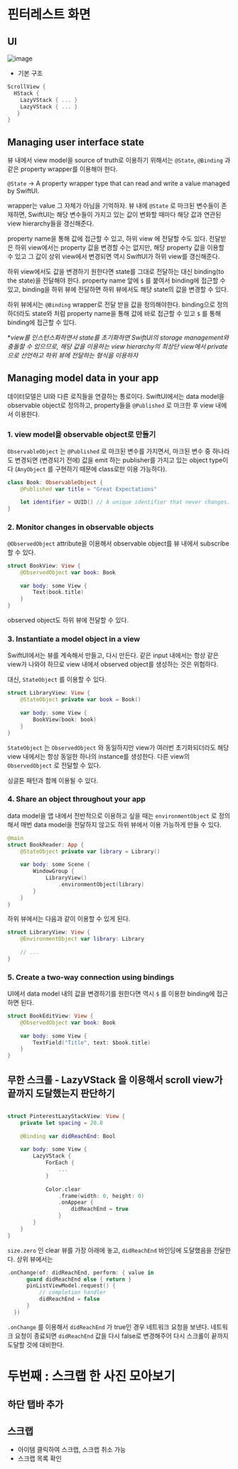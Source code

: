 # 핀터레스트 화면
## UI

![image](https://user-images.githubusercontent.com/60654009/217516073-f3d497a2-443a-48aa-a66d-ef5d589a060b.png)
- 기본 구조 
```swift
ScrollView {
  HStack {
    LazyVStack { ... }
    LazyVStack { ... }
   }
}
```
## Managing user interface state

뷰 내에서 view model을 source of truth로 이용하기 위해서는 `@State`, `@Binding` 과 같은 property wrapper를 이용해야 한다. 

`@State` → A property wrapper type that can read and write a value managed by SwiftUI.

wrapper는 value 그 자체가 아님을 기억하자. 뷰 내에 `@State` 로 마크된 변수들이 존재하면, SwiftUI는 해당 변수들이 가지고 있는 값이 변화할 때마다 해당 값과 연관된 view hierarchy들을 갱신해준다.

property name을 통해 값에 접근할 수 있고, 하위 view 에 전달할 수도 있다. 전달받은 하위 view에서는 property 값을 변경할 수는 없지만, 해당 property 값을 이용할 수 있고 그 값이 상위 view에서 변경되면 역시 SwiftUI가 하위 view를 갱신해준다.

하위 view에서도 값을 변경하기 원한다면 state를 그대로 전달하는 대신 binding(to the state)을 전달해야 한다. property name 앞에 `$` 를 붙여서 binding에 접근할 수 있고, binding을 하위 뷰에 전달하면 하위 뷰에서도 해당 state의 값을 변경할 수 있다. 

하위 뷰에서는 `@Binding` wrapper로 전달 받을 값을 정의해야한다. binding으로 정의하더라도 state와 처럼 property name을 통해 값에 바로 접근할 수 있고 `$` 를 통해 binding에 접근할 수 있다.

**view를 인스턴스화하면서 state를 초기화하면 SwiftUI의 storage management와 충돌할 수 있으므로, 해당 값을 이용하는 view hierarchy의 최상단 view에서 private으로 선언하고 하위 뷰에 전달하는 형식을 이용하자*

## Managing model data in your app

데이터모델은 UI와 다른 로직들을 연결하는 통로이다. SwiftUI에서는 data model을 observable object로 정의하고, property들을 `@Published` 로 마크한 후 view 내에서 이용한다.

### 1. view model을 observable object로 만들기

`ObservableObject` 는 `@Published` 로 마크된 변수를 가지면서, 마크된 변수 중 하나라도 변경되면 (변경되기 전에) 값을 emit 하는 publisher를 가지고 있는 object type이다 (`AnyObject` 를 구현하기 때문에 class로만 이용 가능하다).

```swift
class Book: ObservableObject {
    @Published var title = "Great Expectations"

    let identifier = UUID() // A unique identifier that never changes.
}
```

### 2. Monitor changes in observable objects

`@ObservedObject` attribute을 이용해서 observable object를 뷰 내에서 subscribe할 수 있다.

```swift
struct BookView: View {
    @ObservedObject var book: Book
    
    var body: some View {
        Text(book.title)
    }
}
```

observed object도 하위 뷰에 전달할 수 있다.

### 3. Instantiate a model object in a view

SwiftUI에서는 뷰를 계속해서 만들고, 다시 만든다. 같은 input 내에서는 항상 같은 view가 나와야 하므로 view 내에서 observed object를 생성하는 것은 위험하다. 

대신, `StateObject` 를 이용할 수 있다.

```swift
struct LibraryView: View {
    @StateObject private var book = Book()
    
    var body: some View {
        BookView(book: book)
    }
}
```

`StateObject` 는 `ObservedObject` 와 동일하지만 view가 여러번 초기화되더라도 해당 view 내에서는 항상 동일한 하나의 instance를 생성한다. 다른 view의 `ObservedObject` 로 전달할 수 있다. 

싱글톤 패턴과 함께 이용될 수 있다.

### 4. Share an object throughout your app

data model을 앱 내에서 전반적으로 이용하고 싶을 때는 `environmentObject` 로 정의해서 매번 data model을 전달하지 않고도 하위 뷰에서 이용 가능하게 만들 수 있다.

```swift
@main
struct BookReader: App {
    @StateObject private var library = Library()
    
    var body: some Scene {
        WindowGroup {
            LibraryView()
                .environmentObject(library)
        }
    }
}
```

하위 뷰에서는 다음과 같이 이용할 수 있게 된다.

```swift
struct LibraryView: View {
    @EnvironmentObject var library: Library
    
    // ...
}
```

### 5. Create a two-way connection using bindings

UI에서 data model 내의 값을 변경하기를 원한다면 역시 `$` 를 이용한 binding에 접근하면 된다.

```swift
struct BookEditView: View {
    @ObservedObject var book: Book
    
    var body: some View {
        TextField("Title", text: $book.title)
    }
}
```

## 무한 스크롤 - LazyVStack 을 이용해서 scroll view가 끝까지 도달했는지 판단하기


```swift

struct PinterestLazyStackView: View {
    private let spacing = 20.0
    
    @Binding var didReachEnd: Bool
    
    var body: some View {
        LazyVStack {
            ForEach {
                ...
            }
            
            Color.clear
                .frame(width: 0, height: 0)
                .onAppear {
                    didReachEnd = true
                }
        }
    }
}

```
`size.zero` 인 clear 뷰를 가장 아래에 놓고, `didReachEnd` 바인딩에 도달했음을 전달한다. 
상위 뷰에서는 
```swift
.onChange(of: didReachEnd, perform: { value in
      guard didReachEnd else { return }
      pinListViewModel.request() {
      	  // completion handler
          didReachEnd = false
      }
  })
```
`.onChange` 를 이용해서 `didReachEnd` 가 true인 경우 네트워크 요청을 보낸다. 네트워크 요청이 종료되면 `didReachEnd` 값을 다시 false로 변경해주어 다시 스크롤이 끝까지 도달할 것에 대비한다.

# 두번째 : 스크랩 한 사진 모아보기
## 하단 탭바 추가

## 스크랩
- 아이템 클릭하여 스크랩, 스크랩 취소 가능
- 스크랩 목록 확인
